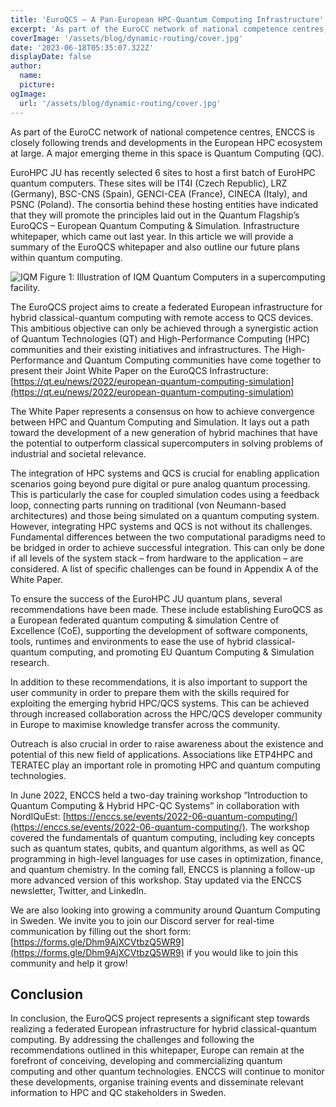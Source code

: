 ```yaml
---
title: 'EuroQCS – A Pan-European HPC-Quantum Computing Infrastructure'
excerpt: 'As part of the EuroCC network of national competence centres, ENCCS is closely following trends and developments in the European HPC ecosystem at large. A major emerging theme in this space is Quantum Computing (QC).'
coverImage: '/assets/blog/dynamic-routing/cover.jpg'
date: '2023-06-18T05:35:07.322Z'
displayDate: false
author:
  name: 
  picture: 
ogImage:
  url: '/assets/blog/dynamic-routing/cover.jpg'
---
```


As part of the EuroCC network of national competence centres, ENCCS is closely following trends and developments in the European HPC ecosystem at large. A major emerging theme in this space is Quantum Computing (QC).

EuroHPC JU has recently selected 6 sites to host a first batch of EuroHPC quantum computers. These sites will be IT4I (Czech Republic), LRZ (Germany), BSC-CNS (Spain), GENCI-CEA (France), CINECA (Italy), and PSNC (Poland). The consortia behind these hosting entities have indicated that they will promote the principles laid out in the Quantum Flagship’s EuroQCS – European Quantum Computing & Simulation. Infrastructure whitepaper, which came out last year. In this article we will provide a summary of the EuroQCS whitepaper and also outline our future plans within quantum computing.

![IQM](https://media.enccs.se/2023/06/Picture-1.png)
Figure 1: Illustration of IQM Quantum Computers in a supercomputing facility.

The EuroQCS project aims to create a federated European infrastructure for hybrid classical-quantum computing with remote access to QCS devices. This ambitious objective can only be achieved through a synergistic action of Quantum Technologies (QT) and High-Performance Computing (HPC) communities and their existing initiatives and infrastructures. The High-Performance and Quantum Computing communities have come together to present their Joint White Paper on the EuroQCS Infrastructure: [https://qt.eu/news/2022/european-quantum-computing-simulation](https://qt.eu/news/2022/european-quantum-computing-simulation)

The White Paper represents a consensus on how to achieve convergence between HPC and Quantum Computing and Simulation. It lays out a path toward the development of a new generation of hybrid machines that have the potential to outperform classical supercomputers in solving problems of industrial and societal relevance. 

The integration of HPC systems and QCS is crucial for enabling application scenarios going beyond pure digital or pure analog quantum processing. This is particularly the case for coupled simulation codes using a feedback loop, connecting parts running on traditional (von Neumann-based architectures) and those being simulated on a quantum computing system. However, integrating HPC systems and QCS is not without its challenges. Fundamental differences between the two computational paradigms need to be bridged in order to achieve successful integration. This can only be done if all levels of the system stack – from hardware to the application – are considered. A list of specific challenges can be found in Appendix A of the White Paper.

To ensure the success of the EuroHPC JU quantum plans, several recommendations have been made. These include establishing EuroQCS as a European federated quantum computing & simulation Centre of Excellence (CoE), supporting the development of software components, tools, runtimes and environments to ease the use of hybrid classical-quantum computing, and promoting EU Quantum Computing & Simulation research.

In addition to these recommendations, it is also important to support the user community in order to prepare them with the skills required for exploiting the emerging hybrid HPC/QCS systems. This can be achieved through increased collaboration across the HPC/QCS developer community in Europe to maximise knowledge transfer across the community.

Outreach is also crucial in order to raise awareness about the existence and potential of this new field of applications. Associations like ETP4HPC and TERATEC play an important role in promoting HPC and quantum computing technologies. 

In June 2022, ENCCS held a two-day training workshop “Introduction to Quantum Computing & Hybrid HPC-QC Systems” in collaboration with NordIQuEst: [https://enccs.se/events/2022-06-quantum-computing/](https://enccs.se/events/2022-06-quantum-computing/). The workshop covered the fundamentals of quantum computing, including key concepts such as quantum states, qubits, and quantum algorithms, as well as QC programming in high-level languages for use cases in optimization, finance, and quantum chemistry. In the coming fall, ENCCS is planning a follow-up more advanced version of this workshop. Stay updated via the ENCCS newsletter, Twitter, and LinkedIn. 

We are also looking into growing a community around Quantum Computing in Sweden. We invite you to join our Discord server for real-time communication by filling out the short form: [https://forms.gle/Dhm9AjXCVtbzQ5WR9](https://forms.gle/Dhm9AjXCVtbzQ5WR9) if you would like to join this community and help it grow!

## Conclusion

In conclusion, the EuroQCS project represents a significant step towards realizing a federated European infrastructure for hybrid classical-quantum computing. By addressing the challenges and following the recommendations outlined in this whitepaper, Europe can remain at the forefront of conceiving, developing and commercializing quantum computing and other quantum technologies. ENCCS will continue to monitor these developments, organise training events and disseminate relevant information to HPC and QC stakeholders in Sweden. 